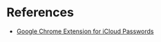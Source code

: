 # References

- [Google Chrome Extension for iCloud Passwords](https://chromewebstore.google.com/detail/icloud-passwords/pejdijmoenmkgeppbflobdenhhabjlaj)
